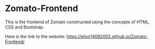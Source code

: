 # Zomato-Frontend

This is the frontend of Zomato constructed using the concepts of HTML, CSS and Bootstrap.

Here is the link to the website:
https://elixir14082002.github.io/Zomato-Frontend/

